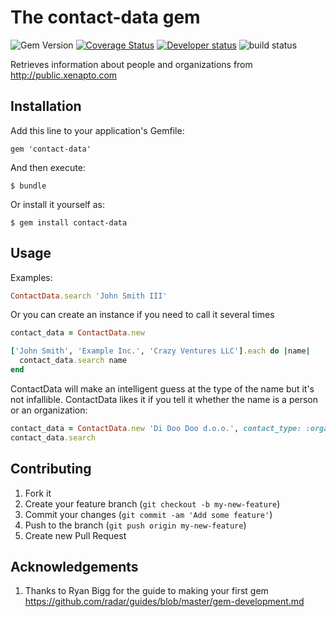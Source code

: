 # The contact-data gem

![Gem Version](http://img.shields.io/gem/v/contact-data.svg?style=flat)&nbsp;[![Coverage Status](https://img.shields.io/coveralls/Xenapto/contact-data.svg?style=flat)](https://coveralls.io/r/Xenapto/contact-data?branch=master)
[![Developer status](http://img.shields.io/badge/developer-awesome-brightgreen.svg?style=flat)](http://xenapto.com)
![build status](https://circleci.com/gh/Xenapto/contact-data.png?circle-token=2293f2a1d8463a948c2a2ce4bb3bd99786958c59)

Retrieves information about people and organizations from http://public.xenapto.com

## Installation

Add this line to your application's Gemfile:

    gem 'contact-data'

And then execute:

    $ bundle

Or install it yourself as:

    $ gem install contact-data

## Usage

Examples:

```ruby
ContactData.search 'John Smith III'
```

Or you can create an instance if you need to call it several times

```ruby
contact_data = ContactData.new

['John Smith', 'Example Inc.', 'Crazy Ventures LLC'].each do |name|
  contact_data.search name
end
```

ContactData will make an intelligent guess at the type of the name but it's not infallible. ContactData likes it if you tell it whether the name is a person or an organization:

```ruby
contact_data = ContactData.new 'Di Doo Doo d.o.o.', contact_type: :organization
contact_data.search
```

## Contributing

1.  Fork it
1.  Create your feature branch (`git checkout -b my-new-feature`)
1.  Commit your changes (`git commit -am 'Add some feature'`)
1.  Push to the branch (`git push origin my-new-feature`)
1.  Create new Pull Request

## Acknowledgements

1.  Thanks to Ryan Bigg for the guide to making your first gem https://github.com/radar/guides/blob/master/gem-development.md
